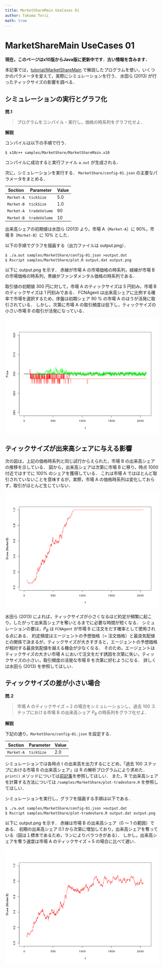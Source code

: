 ```yaml
---
title: MarketShareMain UseCases 01
author: Takuma Torii
math: true
---
```


# MarketShareMain UseCases 01

**現在，このページはx10版からJava版に更新中です．古い情報を含みます．**

本記事では，[tutorial/MarketShareMain](MarketShareMain) で解説したプログラムを使い，いくつかのパラメータを変えて，実際にシミュレーションを行う．
水田ら (2013) が行ったティックサイズの影響を調べる．


## シミュレーションの実行とグラフ化

**問.1**

> プログラムをコンパイル・実行し，価格の時系列をグラフ化せよ．

**解説**

コンパイルは以下の手順で行う．

```
$ x10c++ samples/MarketShare/MarketShareMain.x10
```

コンパイルに成功すると実行ファイル `a.out` が生成される．

次に，シミュレーションを実行する．
`MarketShare/config-01.json` の主要なパラメータをまとめる．

| Section    | Parameter           | Value
|------------|---------------------|--------
| `Market-A` | `tickSize`    | 5.0
| `Market-B` | `tickSize`    | 1.0
| `Market-A` | `tradeVolume` | 90
| `Market-B` | `tradeVolume` | 10

出来高シェアの初期値は水田ら (2013) より，市場 A（`Market-A`）に 90%，市場 B（`Market-B`）に 10% とした．

以下の手順でグラフを描画する（出力ファイルは output.png）．

```
$ ./a.out samples/MarketShare/config-01.json >output.dat
$ Rscript samples/MarketShare/plot.R output.dat output.png
```

以下に output.png を示す．
赤線が市場 A の市場価格の時系列，緑線が市場 B の市場価格の時系列，黒線がファンダメンタル価格の時系列である．

取引値の初期値 300 円に対して，市場 A のティックサイズは 5 円刻み，市場 B のティックサイズは 1 円刻みである． 
FCNAgent は出来高シェアに比例する確率で市場を選択するため，序盤は初期シェア 90 % の市場 A のほうが活発に取引されている．
しかし，次第に市場 A の取引頻度は低下し，ティックサイズの小さい市場 B の取引が活発になっている．

![small](/tutorial/MarketShareMain.figs/fig04.png)


## ティックサイズが出来高シェアに与える影響

次の図は，上記の価格時系列と同じ試行からえられた，市場 B の出来高シェアの推移を示している．
図から，出来高シェアは次第に市場 B に移り，時点 1000 付近ではすでに 100% のシェアを獲得している．
これは市場 A ではほとんど取引されていないことを意味するが，実際，市場 A の価格時系列は変化しておらず，取引がほとんど生じていない．

![small](/tutorial/MarketShareMain.figs/fig05.png)


水田ら (2013) によれば，ティックサイズが小さくなるほど約定が頻繁に起こり，したがって出来高シェアを奪いとるまでに必要な時間が短くなる．
シミュレーションの要は，$P_B$ は `FCNAgent` が市場 B に注文をだす確率として使用される点にある．
約定頻度はエージェントの予想価格（= 注文価格）と最良気配値との関係で決まるが，ティックサイズが大きすぎると，エージェントの予想価格が相対する最良気配値を越える機会が少なくなる．
そのため，エージェントはティックサイズの大きい市場 A において注文をだす誘因を次第に失い，ティックサイズの小さい，取引頻度の活発な市場 B を次第に好むようになる．
詳しくは水田ら (2013) を参照してほしい．


## ティックサイズの差が小さい場合

**問.2**

> 市場 A のティックサイズ = 2 の場合をシミュレーションし，過去 100 ステップにおける市場 B の出来高シェア $P_B$ の時系列をグラフ化せよ．

**解説**

下記の通り，`MarketShare/config-01.json` を設定する．

| Section    | Parameter           | Value
|------------|---------------------|--------
| `Market-A` | `tickSize`    | 2.0

シミュレーションでは各時点 t の出来高を出力するにとどめ，「過去 100 ステップにおける市場 B の出来高シェア」は R の解析プログラムにより求めた．
`print()` メソッドについては[前記事](MarketShareMain)を参照してほしい．
また，R で出来高シェアを計算する方法については `/samples/MarketShare/plot-tradeshare.R` を参照してほしい．

シミュレーションを実行し，グラフを描画する手順は以下である．

```
$ ./a.out samples/MarketShare/config-01.json >output.dat
$ Rscript samples/MarketShare/plot-tradeshare.R output.dat output.png
```

以下に output.png を示す．
赤線は市場 B の出来高シェア（0 〜 1 の範囲）である．
初期の出来高シェア 0.1 から次第に増加しており，出来高シェアを奪っている（図は１標本であるため，ランによりバラつきがある）．
しかし，出来高シェアを奪う速度は市場 A のティックサイズ = 5 の場合に比べて遅い．

![small](/tutorial/MarketShareMain.figs/fig07.png)

